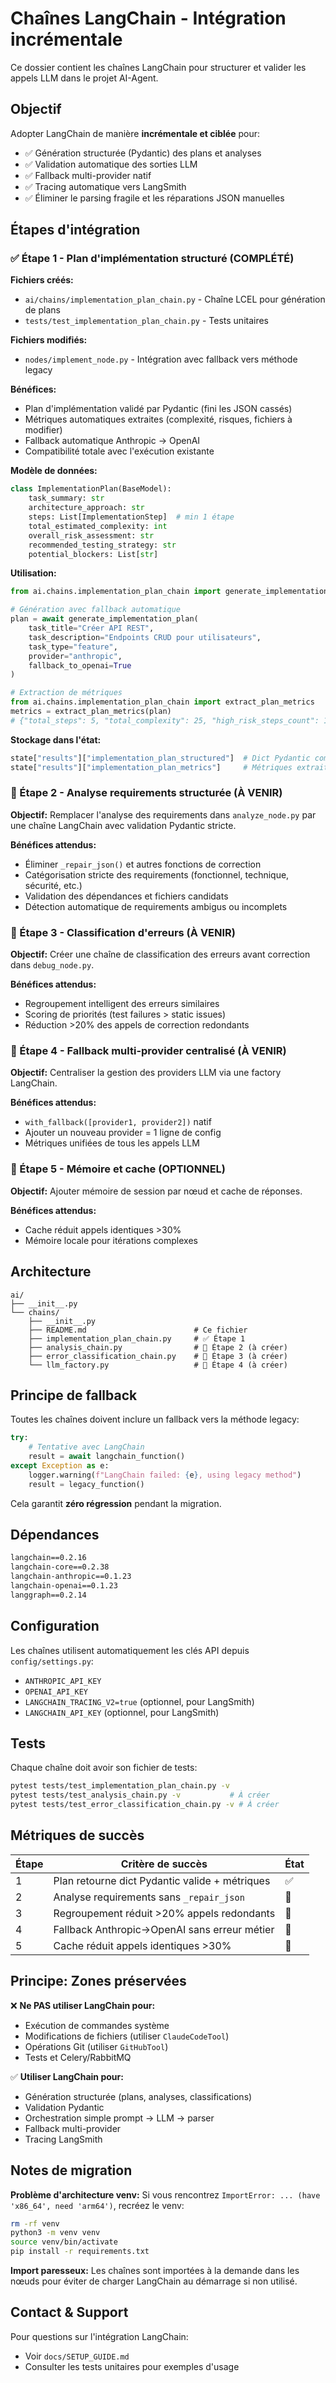 # Chaînes LangChain - Intégration incrémentale

Ce dossier contient les chaînes LangChain pour structurer et valider les appels LLM dans le projet AI-Agent.

## Objectif
Adopter LangChain de manière **incrémentale et ciblée** pour:
- ✅ Génération structurée (Pydantic) des plans et analyses
- ✅ Validation automatique des sorties LLM
- ✅ Fallback multi-provider natif
- ✅ Tracing automatique vers LangSmith
- ✅ Éliminer le parsing fragile et les réparations JSON manuelles

## Étapes d'intégration

### ✅ Étape 1 - Plan d'implémentation structuré (COMPLÉTÉ)

**Fichiers créés:**
- `ai/chains/implementation_plan_chain.py` - Chaîne LCEL pour génération de plans
- `tests/test_implementation_plan_chain.py` - Tests unitaires

**Fichiers modifiés:**
- `nodes/implement_node.py` - Intégration avec fallback vers méthode legacy

**Bénéfices:**
- Plan d'implémentation validé par Pydantic (fini les JSON cassés)
- Métriques automatiques extraites (complexité, risques, fichiers à modifier)
- Fallback automatique Anthropic → OpenAI
- Compatibilité totale avec l'exécution existante

**Modèle de données:**
```python
class ImplementationPlan(BaseModel):
    task_summary: str
    architecture_approach: str
    steps: List[ImplementationStep]  # min 1 étape
    total_estimated_complexity: int
    overall_risk_assessment: str
    recommended_testing_strategy: str
    potential_blockers: List[str]
```

**Utilisation:**
```python
from ai.chains.implementation_plan_chain import generate_implementation_plan

# Génération avec fallback automatique
plan = await generate_implementation_plan(
    task_title="Créer API REST",
    task_description="Endpoints CRUD pour utilisateurs",
    task_type="feature",
    provider="anthropic",
    fallback_to_openai=True
)

# Extraction de métriques
from ai.chains.implementation_plan_chain import extract_plan_metrics
metrics = extract_plan_metrics(plan)
# {"total_steps": 5, "total_complexity": 25, "high_risk_steps_count": 1, ...}
```

**Stockage dans l'état:**
```python
state["results"]["implementation_plan_structured"]  # Dict Pydantic complet
state["results"]["implementation_plan_metrics"]     # Métriques extraites
```

### 🔄 Étape 2 - Analyse requirements structurée (À VENIR)

**Objectif:**
Remplacer l'analyse des requirements dans `analyze_node.py` par une chaîne LangChain avec validation Pydantic stricte.

**Bénéfices attendus:**
- Éliminer `_repair_json()` et autres fonctions de correction
- Catégorisation stricte des requirements (fonctionnel, technique, sécurité, etc.)
- Validation des dépendances et fichiers candidats
- Détection automatique de requirements ambigus ou incomplets

### 🔄 Étape 3 - Classification d'erreurs (À VENIR)

**Objectif:**
Créer une chaîne de classification des erreurs avant correction dans `debug_node.py`.

**Bénéfices attendus:**
- Regroupement intelligent des erreurs similaires
- Scoring de priorités (test failures > static issues)
- Réduction >20% des appels de correction redondants

### 🔄 Étape 4 - Fallback multi-provider centralisé (À VENIR)

**Objectif:**
Centraliser la gestion des providers LLM via une factory LangChain.

**Bénéfices attendus:**
- `with_fallback([provider1, provider2])` natif
- Ajouter un nouveau provider = 1 ligne de config
- Métriques unifiées de tous les appels LLM

### 🔄 Étape 5 - Mémoire et cache (OPTIONNEL)

**Objectif:**
Ajouter mémoire de session par nœud et cache de réponses.

**Bénéfices attendus:**
- Cache réduit appels identiques >30%
- Mémoire locale pour itérations complexes

## Architecture

```
ai/
├── __init__.py
└── chains/
    ├── __init__.py
    ├── README.md                        # Ce fichier
    ├── implementation_plan_chain.py     # ✅ Étape 1
    ├── analysis_chain.py                # 🔄 Étape 2 (à créer)
    ├── error_classification_chain.py    # 🔄 Étape 3 (à créer)
    └── llm_factory.py                   # 🔄 Étape 4 (à créer)
```

## Principe de fallback

Toutes les chaînes doivent inclure un fallback vers la méthode legacy:

```python
try:
    # Tentative avec LangChain
    result = await langchain_function()
except Exception as e:
    logger.warning(f"LangChain failed: {e}, using legacy method")
    result = legacy_function()
```

Cela garantit **zéro régression** pendant la migration.

## Dépendances

```txt
langchain==0.2.16
langchain-core==0.2.38
langchain-anthropic==0.1.23
langchain-openai==0.1.23
langgraph==0.2.14
```

## Configuration

Les chaînes utilisent automatiquement les clés API depuis `config/settings.py`:
- `ANTHROPIC_API_KEY`
- `OPENAI_API_KEY`
- `LANGCHAIN_TRACING_V2=true` (optionnel, pour LangSmith)
- `LANGCHAIN_API_KEY` (optionnel, pour LangSmith)

## Tests

Chaque chaîne doit avoir son fichier de tests:
```bash
pytest tests/test_implementation_plan_chain.py -v
pytest tests/test_analysis_chain.py -v           # À créer
pytest tests/test_error_classification_chain.py -v # À créer
```

## Métriques de succès

| Étape | Critère de succès | État |
|-------|------------------|------|
| 1 | Plan retourne dict Pydantic valide + métriques | ✅ |
| 2 | Analyse requirements sans `_repair_json` | 🔄 |
| 3 | Regroupement réduit >20% appels redondants | 🔄 |
| 4 | Fallback Anthropic→OpenAI sans erreur métier | 🔄 |
| 5 | Cache réduit appels identiques >30% | 🔄 |

## Principe: Zones préservées

❌ **Ne PAS utiliser LangChain pour:**
- Exécution de commandes système
- Modifications de fichiers (utiliser `ClaudeCodeTool`)
- Opérations Git (utiliser `GitHubTool`)
- Tests et Celery/RabbitMQ

✅ **Utiliser LangChain pour:**
- Génération structurée (plans, analyses, classifications)
- Validation Pydantic
- Orchestration simple prompt → LLM → parser
- Fallback multi-provider
- Tracing LangSmith

## Notes de migration

**Problème d'architecture venv:**
Si vous rencontrez `ImportError: ... (have 'x86_64', need 'arm64')`, recréez le venv:
```bash
rm -rf venv
python3 -m venv venv
source venv/bin/activate
pip install -r requirements.txt
```

**Import paresseux:**
Les chaînes sont importées à la demande dans les nœuds pour éviter de charger LangChain au démarrage si non utilisé.

## Contact & Support

Pour questions sur l'intégration LangChain:
- Voir `docs/SETUP_GUIDE.md`
- Consulter les tests unitaires pour exemples d'usage

